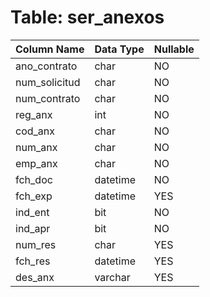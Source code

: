 # Table: ser_anexos

| Column Name | Data Type | Nullable |
|-------------|-----------|----------|
| ano_contrato | char | NO |
| num_solicitud | char | NO |
| num_contrato | char | NO |
| reg_anx | int | NO |
| cod_anx | char | NO |
| num_anx | char | NO |
| emp_anx | char | NO |
| fch_doc | datetime | NO |
| fch_exp | datetime | YES |
| ind_ent | bit | NO |
| ind_apr | bit | NO |
| num_res | char | YES |
| fch_res | datetime | YES |
| des_anx | varchar | YES |
